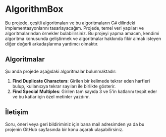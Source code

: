 # AlgorithmBox

Bu projede, çeşitli algoritmaları ve bu algoritmaların C# dilindeki implementasyonlarını tasarlayacağım. Projede, temel veri yapıları ve algoritmalarından örnekler bulabilirsiniz. Bu projeyi yapma amacım, kendimi algoritma konusunda geliştirmek ve algoritmalar hakkında fikir almak isteyen diğer değerli arkadaşlarıma yardımcı olmaktır.

## Algoritmalar

Şu anda projede aşağıdaki algoritmalar bulunmaktadır:

1. **Find Duplicate Characters**: Girilen bir kelimede tekrar eden harfleri bulup, kullanıcıya tekrar sayıları ile birlikte gösterir.
2. **Find Special Multiples**: Girilen tam sayıda 3 ve 5'in katlarını tespit eder ve bu katlar için özel metinler yazdırır.

## İletişim

Soru, öneri veya geri bildiriminiz için bana mail adresimden ya da bu projenin GitHub sayfasında bir konu açarak ulaşabilirsiniz.

